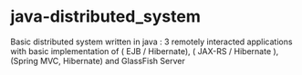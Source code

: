 # java-distributed_system
Basic distributed system written in java : 3 remotely interacted applications with basic implementation of ( EJB / Hibernate), ( JAX-RS / Hibernate ), (Spring MVC, Hibernate) and GlassFish Server
